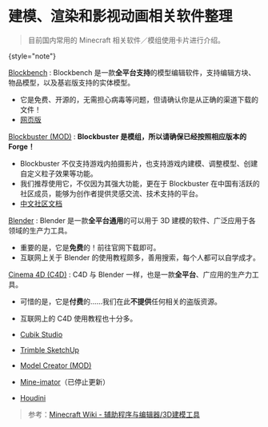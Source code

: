 # 建模、渲染和影视动画相关软件整理

> 目前国内常用的 Minecraft 相关软件／模组使用卡片进行介绍。
> 
{style="note"}

[Blockbench](https://www.blockbench.net/)
: Blockbench 是一款**全平台支持**的模型编辑软件，支持编辑方块、物品模型，以及基岩版支持的实体模型。
  - 它是免费、开源的，无需担心病毒等问题，但请确认你是从正确的渠道下载的文件！
  - [网页版](https://web.blockbench.net/)

[Blockbuster (MOD)](https://www.mcmod.cn/class/2344.html "MCMOD 百科页面")
: **Blockbuster 是模组，所以请确保已经按照相应版本的 Forge！**
- Blockbuster 不仅支持游戏内拍摄影片，也支持游戏内建模、调整模型、创建自定义粒子效果等功能。
- 我们推荐使用它，不仅因为其强大功能，更在于 Blockbuster 在中国有活跃的社区成员，能够为创作者提供灵感交流、技术支持的平台。
- [中文社区文档](https://www.yuque.com/mhmzh/faq)

[Blender](https://www.blender.org/)
: Blender 是一款**全平台通用**的可以用于 3D 建模的软件、广泛应用于各领域的生产力工具。
- 重要的是，它是**免费**的！前往官网下载即可。
- 互联网上关于 Blender 的使用教程颇多，善用搜索，每个人都可以自学成才。

[Cinema 4D (C4D)](https://www.maxon.net/zh/cinema-4d)
: C4D 与 Blender 一样，也是一款**全平台**、广应用的生产力工具。
- 可惜的是，它是**付费**的……我们在此**不提供**任何相关的盗版资源。
- 互联网上的 C4D 使用教程也十分多。

- [Cubik Studio](https://cubik.studio/)
- [Trimble SketchUp](https://www.sketchup.com/zh-CN/plans-and-pricing/sketchup-free)
- [Model Creator (MOD)](https://www.curseforge.com/minecraft/mc-mods/model-creator-app?__cf_chl_captcha_tk__=bK64ZVC_xGHiWLhEVD0mOymH35BIUiELfJzSQTFbpks-1640959193-0-gaNycGzNDiU "CurseForge 页面")
- [Mine-imator](https://www.mineimator.com/)（已停止更新）
- [Houdini](https://www.sidefx.com/)

> 参考：[Minecraft Wiki - 辅助程序与编辑器/3D建模工具](https://zh.minecraft.wiki/w/%E8%BE%85%E5%8A%A9%E7%A8%8B%E5%BA%8F%E4%B8%8E%E7%BC%96%E8%BE%91%E5%99%A8/3D%E5%BB%BA%E6%A8%A1%E5%B7%A5%E5%85%B7)
